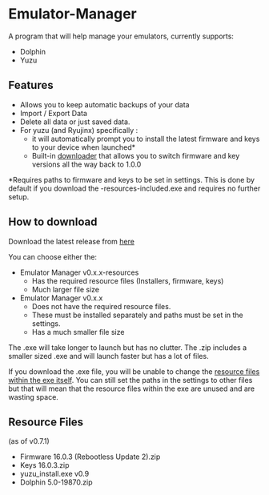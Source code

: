 # Emulator-Manager

A program that will help manage your emulators, currently supports: 

 - Dolphin
 - Yuzu 

## Features

- Allows you to keep automatic backups of your data 
- Import / Export Data
- Delete all data or just saved data. 
- For yuzu (and Ryujinx) specifically :
  - it will automatically prompt you to install the latest firmware and keys to your device when launched*
  - Built-in [downloader](https://github.com/Viren070/SwitchFirmwareKeysInstaller) that allows you to switch firmware and key versions all the way back to 1.0.0

*Requires paths to firmware and keys to be set in settings. This is done by default if you download the -resources-included.exe and requires no further setup.

## How to download 
Download the latest release from [here](https://github.com/Viren070/Emulator-Manager/releases/latest)

You can choose either the:
- Emulator Manager v0.x.x-resources
  - Has the required resource files (Installers, firmware, keys)
  - Much larger file size 
- Emulator Manager v0.x.x
  - Does not have the required resource files.
  - These must be installed separately and paths must be set in the settings. 
  - Has a much smaller file size

 The .exe will take longer to launch but has no clutter. The .zip includes a smaller sized .exe and will launch faster but has a lot of files. 

 If you download the .exe file, you will be unable to change the [resource files within the exe itself](https://github.com/Viren070/Emulator-Manager#resource-files). You can still set the paths in the settings to other files but that will mean that the resource files within the exe are unused and are wasting space. 
 ## Resource Files
  (as of v0.7.1)
- Firmware 16.0.3 (Rebootless Update 2).zip
- Keys 16.0.3.zip
- yuzu_install.exe v0.9
- Dolphin 5.0-19870.zip 
